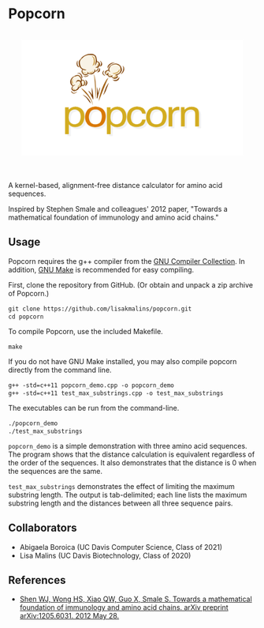 # Popcorn

<br />
<div align="center">
  <img src="Images/popcorn_logo_transparent.png" alt="Popcorn logo" width="450px" />
</div>
<br /><br />

A kernel-based, alignment-free distance calculator for amino acid sequences.

Inspired by Stephen Smale and colleagues' 2012 paper, "Towards a mathematical foundation of immunology and amino acid chains."

## Usage
Popcorn requires the g++ compiler from the [GNU Compiler Collection](https://gcc.gnu.org/). In addition, [GNU Make](https://www.gnu.org/software/make/) is recommended for easy compiling.

First, clone the repository from GitHub. (Or obtain and unpack a zip archive of Popcorn.)
```
git clone https://github.com/lisakmalins/popcorn.git
cd popcorn
```

To compile Popcorn, use the included Makefile.
```
make
```

If you do not have GNU Make installed, you may also compile popcorn directly from the command line.
```
g++ -std=c++11 popcorn_demo.cpp -o popcorn_demo
g++ -std=c++11 test_max_substrings.cpp -o test_max_substrings
```

The executables can be run from the command-line.
```
./popcorn_demo
./test_max_substrings
```

`popcorn_demo` is a simple demonstration with three amino acid sequences. The program shows that the distance calculation is equivalent regardless of the order of the sequences. It also demonstrates that the distance is 0 when the sequences are the same.

`test_max_substrings` demonstrates the effect of limiting the maximum substring length. The output is tab-delimited; each line lists the maximum substring length and the distances between all three sequence pairs.



## Collaborators
- Abigaela Boroica (UC Davis Computer Science, Class of 2021)
- Lisa Malins (UC Davis Biotechnology, Class of 2020)

## References
- [Shen WJ, Wong HS, Xiao QW, Guo X, Smale S. Towards a mathematical foundation of immunology and amino acid chains. arXiv preprint arXiv:1205.6031. 2012 May 28.](https://arxiv.org/abs/1205.6031)
